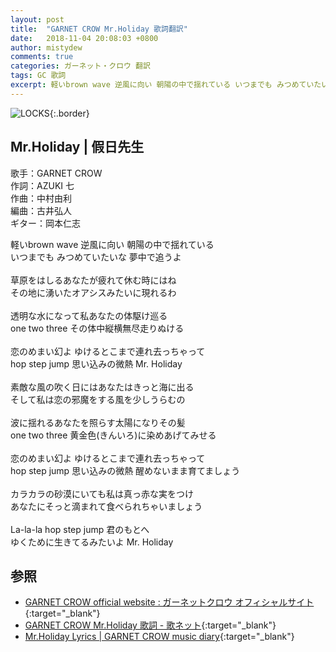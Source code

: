 ```yaml
---
layout: post
title:  "GARNET CROW Mr.Holiday 歌詞翻訳"
date:   2018-11-04 20:08:03 +0800
author: mistydew
comments: true
categories: ガーネット・クロウ 翻訳
tags: GC 歌詞
excerpt: 軽いbrown wave 逆風に向い 朝陽の中で揺れている いつまでも みつめていたいな 夢中で追うよ
---
```

![LOCKS](https://raw.githubusercontent.com/mistydew/gc2/master/cover/album/AL06_LOCKS.jpg){:.border}

## Mr.Holiday | 假日先生

歌手：GARNET CROW<br>
作詞：AZUKI 七<br>
作曲：中村由利<br>
編曲：古井弘人<br>
ギター：岡本仁志

軽いbrown wave 逆風に向い 朝陽の中で揺れている<br>
いつまでも みつめていたいな 夢中で追うよ<br>
<br>
草原をはしるあなたが疲れて休む時にはね<br>
その地に湧いたオアシスみたいに現れるわ<br>
<br>
透明な水になって私あなたの体駆け巡る<br>
one two three その体中縦横無尽走りぬける<br>
<br>
恋のめまい幻よ ゆけるとこまで連れ去っちゃって<br>
hop step jump 思い込みの微熱 Mr. Holiday<br>
<br>
素敵な風の吹く日にはあなたはきっと海に出る<br>
そして私は恋の邪魔をする風を少しうらむの<br>
<br>
波に揺れるあなたを照らす太陽になりその髪<br>
one two three 黄金色(きんいろ)に染めあげてみせる<br>
<br>
恋のめまい幻よ ゆけるとこまで連れ去っちゃって<br>
hop step jump 思い込みの微熱 醒めないまま育てましょう<br>
<br>
カラカラの砂漠にいても私は真っ赤な実をつけ<br>
あなたにそっと滴まれて食べられちゃいましょう<br>
<br>
La-la-la hop step jump 君のもとへ<br>
ゆくために生きてるみたいよ Mr. Holiday

## 参照

* [GARNET CROW official website : ガーネットクロウ オフィシャルサイト](http://www.garnetcrow.com){:target="_blank"}
* [GARNET CROW Mr.Holiday 歌詞 - 歌ネット](https://www.uta-net.com/song/63134){:target="_blank"}
* [Mr.Holiday Lyrics \| GARNET CROW music diary](https://mistydew.github.io/gc/lyrics/original/Mr.Holiday.html){:target="_blank"}
